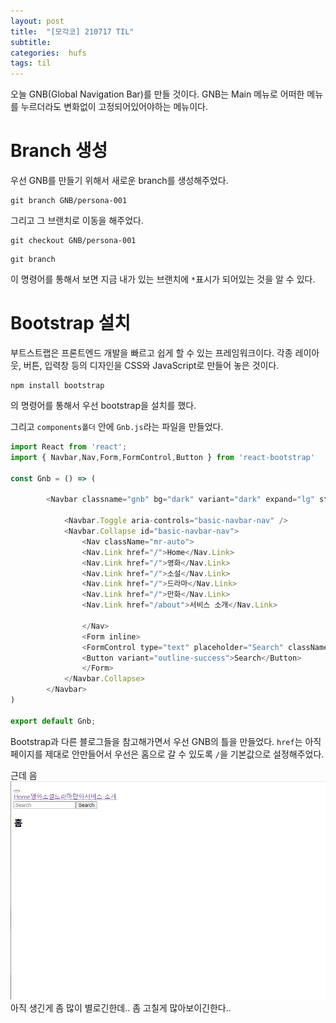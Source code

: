 ```yaml
---
layout: post
title:  "[모각코] 210717 TIL"
subtitle:   
categories:  hufs
tags: til
---
```


오늘 GNB(Global Navigation Bar)를 만들 것이다. GNB는 Main 메뉴로 어떠한 메뉴를 누르더라도 변화없이 고정되어있어야하는 메뉴이다.

# Branch 생성
우선 GNB를 만들기 위해서 새로운 branch를 생성해주었다.

```
git branch GNB/persona-001
```
그리고 그 브랜치로 이동을 해주었다.
```
git checkout GNB/persona-001
```
```
git branch
```
이 명령어를 통해서 보면 지금 내가 있는 브랜치에 `*`표시가 되어있는 것을 알 수 있다.


# Bootstrap 설치
부트스트랩은 프론트엔드 개발을 빠르고 쉽게 할 수 있는 프레임워크이다. 각종 레이아웃, 버튼, 입력창 등의 디자인을 CSS와 JavaScript로 만들어 놓은 것이다.

```
npm install bootstrap
```
의 명령어를 통해서 우선 bootstrap을 설치를 했다.


그리고 `components폴더` 안에 `Gnb.js`라는 파일을 만들었다.
```js
import React from 'react';
import { Navbar,Nav,Form,FormControl,Button } from 'react-bootstrap'

const Gnb = () => (
    
        <Navbar classname="gnb" bg="dark" variant="dark" expand="lg" sticky="top">

            <Navbar.Toggle aria-controls="basic-navbar-nav" />
            <Navbar.Collapse id="basic-navbar-nav">
                <Nav className="mr-auto">
                <Nav.Link href="/">Home</Nav.Link>
                <Nav.Link href="/">영화</Nav.Link>
                <Nav.Link href="/">소설</Nav.Link>
                <Nav.Link href="/">드라마</Nav.Link>
                <Nav.Link href="/">만화</Nav.Link>
                <Nav.Link href="/about">서비스 소개</Nav.Link>
                
                </Nav>
                <Form inline>
                <FormControl type="text" placeholder="Search" className="mr-sm-2" />
                <Button variant="outline-success">Search</Button>
                </Form>
            </Navbar.Collapse>
        </Navbar>
)

export default Gnb;
```
Bootstrap과 다른 블로그들을 참고해가면서 우선 GNB의 틀을 만들었다. `href`는 아직 페이지를 제대로 안만들어서 우선은 홈으로 갈 수 있도록 `/`을 기본값으로 설정해주었다.

근데 음 
![coding](/assets/img/posts/Gnb_1.png)
아직 생긴게 좀 많이 별로긴한데.. 
좀 고칠게 많아보이긴한다..